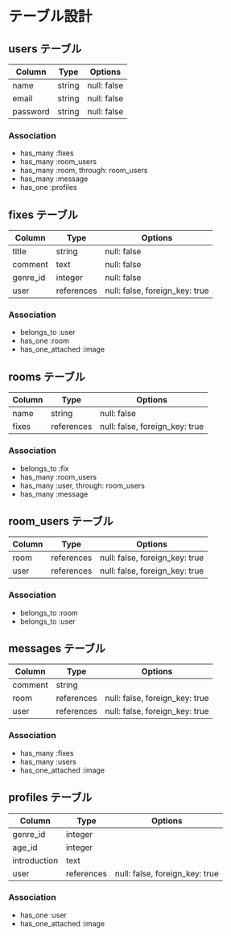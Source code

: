 # テーブル設計

## users テーブル

| Column   | Type   | Options     |
| -------- | ------ | ----------- |
| name     | string | null: false |
| email    | string | null: false |
| password | string | null: false |

### Association

- has_many :fixes
- has_many :room_users
- has_many :room, through: room_users
- has_many :message
- has_one  :profiles

## fixes テーブル

| Column   | Type       | Options                        |
| -------- | ---------- | ------------------------------ |
| title    | string     | null: false                    |
| comment  | text       | null: false                    |
| genre_id | integer    | null: false                    |
| user     | references | null: false, foreign_key: true |

### Association

- belongs_to :user
- has_one    :room
- has_one_attached :image

## rooms テーブル

| Column  | Type       | Options                        |
| ------- | ---------- | ------------------------------ |
|  name   | string     | null: false                    |
|  fixes  | references | null: false, foreign_key: true |

### Association

- belongs_to :fix
- has_many   :room_users
- has_many   :user, through: room_users
- has_many   :message

## room_users テーブル

| Column  | Type       | Options                        |
| ------- | ---------- | ------------------------------ |
|  room   | references | null: false, foreign_key: true |
|  user   | references | null: false, foreign_key: true |

### Association

- belongs_to :room
- belongs_to :user

## messages テーブル

| Column  | Type       | Options                        |
| ------- | ---------- | ------------------------------ |
| comment | string     |                                |
| room    | references | null: false, foreign_key: true |
| user    | references | null: false, foreign_key: true |

### Association

- has_many :fixes
- has_many :users
- has_one_attached :image

## profiles テーブル

| Column       | Type       | Options                        |
| ------------ | ---------- | ------------------------------ |
| genre_id     | integer    |                                |
| age_id       | integer    |                                |
| introduction | text       |                                |
| user         | references | null: false, foreign_key: true |

### Association

- has_one :user
- has_one_attached :image